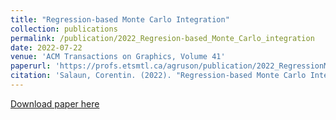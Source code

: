 ```yaml
---
title: "Regression-based Monte Carlo Integration"
collection: publications
permalink: /publication/2022_Regresion-based_Monte_Carlo_integration
date: 2022-07-22
venue: 'ACM Transactions on Graphics, Volume 41'
paperurl: 'https://profs.etsmtl.ca/agruson/publication/2022_RegressionMC/'
citation: 'Salaun, Corentin. (2022). "Regression-based Monte Carlo Integration" <i>ACM Transactions on Graphics, Volume 41</i>.'
---
```



[Download paper here](http://iribis.github.io/files/regression-based_Monte_Carlo_integration.pdf)